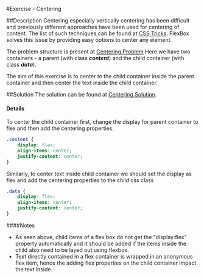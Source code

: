 #Exercise - Centering

##Description
Centering especially vertically centering has been difficult and previously different approaches have been used for centering of content. 
The list of such techniques can be found at [CSS Tricks](https://css-tricks.com/centering-css-complete-guide/). 
FlexBox solves this issue by providing easy options to center any element. 

The problem structure is present at [Centering Problem](https://jsbin.com/puvuma/1/edit?html,css,output)
Here we have two containers - a parent (with class ***content***) and the child container (with class ***data***).

The aim of this exercise is to center to the child container inside the parent container and then center the text inside the child container.

##Solution
The solution can be found at [Centering Solution](https://jsbin.com/fiqipu/1/edit?html,css,output).

#### Details
To center the child container first, change the display for parent container to flex and then add the centering properties.
```css
.content {
    display: flex;
    align-items: center;
    justify-content: center;
}
```

Similarly, to center text inside child container we should set the display as flex and add the centering properties to the child css class
```css
.data {
    display: flex;
    align-items: center;
    justify-content: center;
}
``` 

####Notes
* As seen above, child items of a flex box do not get the "display:flex" property automatically and it should be added if the items inside the child also need to be layed out using flexbox.
* Text directly contained in a flex container is wrapped in an anonymous flex item, hence the adding flex properties on the child container impact the text inside.
